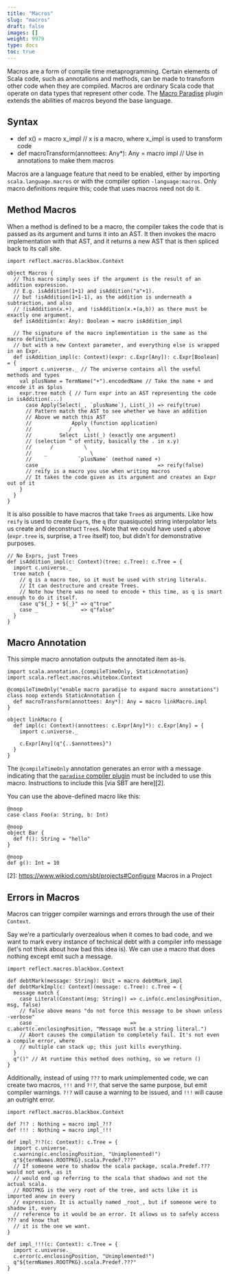 ```yaml
---
title: "Macros"
slug: "macros"
draft: false
images: []
weight: 9979
type: docs
toc: true
---
```


Macros are a form of compile time metaprogramming. Certain elements of Scala code, such as annotations and methods, can be made to transform other code when they are compiled. Macros are ordinary Scala code that operate on data types that represent other code. The [Macro Paradise][] plugin extends the abilities of macros beyond the base language.

[Macro Paradise]: http://docs.scala-lang.org/overviews/macros/paradise.html

## Syntax
- def x() = macro x_impl // x is a macro, where x_impl is used to transform code
- def macroTransform(annottees: Any*): Any = macro impl // Use in annotations to make them macros

Macros are a language feature that need to be enabled, either by importing `scala.language.macros` or with the compiler option `-language:macros`. Only macro definitions require this; code that uses macros need not do it.

## Method Macros
When a method is defined to be a macro, the compiler takes the code that is passed as its argument and turns it into an AST. It then invokes the macro implementation with that AST, and it returns a new AST that is then spliced back to its call site.

    import reflect.macros.blackbox.Context

    object Macros {
      // This macro simply sees if the argument is the result of an addition expression.
      // E.g. isAddition(1+1) and isAddition("a"+1).
      // but !isAddition(1+1-1), as the addition is underneath a subtraction, and also
      // !isAddition(x.+), and !isAddition(x.+(a,b)) as there must be exactly one argument.
      def isAddition(x: Any): Boolean = macro isAddition_impl

      // The signature of the macro implementation is the same as the macro definition,
      // but with a new Context parameter, and everything else is wrapped in an Expr.
      def isAddition_impl(c: Context)(expr: c.Expr[Any]): c.Expr[Boolean] = {
        import c.universe._ // The universe contains all the useful methods and types
        val plusName = TermName("+").encodedName // Take the name + and encode it as $plus
        expr.tree match { // Turn expr into an AST representing the code in isAddition(...)
          case Apply(Select(_, `plusName`), List(_)) => reify(true)
          // Pattern match the AST to see whether we have an addition
          // Above we match this AST
          //             Apply (function application)
          //            /     \
          //         Select  List(_) (exactly one argument)
          // (selection ^ of entity, basically the . in x.y)
          //      /          \
          //    _              \
          //               `plusName` (method named +)
          case _                                     => reify(false)
          // reify is a macro you use when writing macros
          // It takes the code given as its argument and creates an Expr out of it
        }
      }
    }

It is also possible to have macros that take `Tree`s as arguments. Like how `reify` is used to create `Expr`s, the `q` (for quasiquote) string interpolator lets us create and deconstruct `Tree`s. Note that we could have used `q` above (`expr.tree` is, surprise, a `Tree` itself) too, but didn't for demonstrative purposes.
    
    // No Exprs, just Trees
    def isAddition_impl(c: Context)(tree: c.Tree): c.Tree = {
      import c.universe._
      tree match {
        // q is a macro too, so it must be used with string literals.
        // It can destructure and create Trees.
        // Note how there was no need to encode + this time, as q is smart enough to do it itself.
        case q"${_} + ${_}" => q"true"
        case _              => q"false"
      }
    }

## Macro Annotation
This simple macro annotation outputs the annotated item as-is.

```
import scala.annotation.{compileTimeOnly, StaticAnnotation}
import scala.reflect.macros.whitebox.Context

@compileTimeOnly("enable macro paradise to expand macro annotations")
class noop extends StaticAnnotation {
  def macroTransform(annottees: Any*): Any = macro linkMacro.impl
}

object linkMacro {
  def impl(c: Context)(annottees: c.Expr[Any]*): c.Expr[Any] = {
    import c.universe._

    c.Expr[Any](q"{..$annottees}")
  }
}
```

The `@compileTimeOnly` annotation generates an error with a message indicating that the [`paradise` compiler plugin][1] must be included to use this macro. Instructions to include this [via SBT are here][2].

You can use the above-defined macro like this:
```
@noop
case class Foo(a: String, b: Int)

@noop
object Bar {
  def f(): String = "hello"
}

@noop
def g(): Int = 10
```


  [1]: http://docs.scala-lang.org/overviews/macros/paradise.html
  [2]: https://www.wikiod.com/sbt/projects#Configure Macros in a Project

## Errors in Macros
Macros can trigger compiler warnings and errors through the use of their `Context`.

Say we're a particularly overzealous when it comes to bad code, and we want to mark every instance of technical debt with a compiler info message (let's not think about how bad this idea is). We can use a macro that does nothing except emit such a message.

    import reflect.macros.blackbox.Context

    def debtMark(message: String): Unit = macro debtMark_impl
    def debtMarkImpl(c: Context)(message: c.Tree): c.Tree = {
      message match {
        case Literal(Constant(msg: String)) => c.info(c.enclosingPosition, msg, false)
        // false above means "do not force this message to be shown unless -verbose"
        case _                              => c.abort(c.enclosingPosition, "Message must be a string literal.")
        // Abort causes the compilation to completely fail. It's not even a compile error, where
        // multiple can stack up; this just kills everything.
      }
      q"()" // At runtime this method does nothing, so we return ()
    }

Additionally, instead of using `???` to mark unimplemented code, we can create two macros, `!!!` and `?!?`, that serve the same purpose, but emit compiler warnings. `?!?` will cause a warning to be issued, and `!!!` will cause an outright error.

    import reflect.macros.blackbox.Context

    def ?!? : Nothing = macro impl_?!?
    def !!! : Nothing = macro impl_!!!

    def impl_?!?(c: Context): c.Tree = {
      import c.universe._
      c.warning(c.enclosingPosition, "Unimplemented!")
      q"${termNames.ROOTPKG}.scala.Predef.???"
      // If someone were to shadow the scala package, scala.Predef.??? would not work, as it
      // would end up referring to the scala that shadows and not the actual scala.
      // ROOTPKG is the very root of the tree, and acts like it is imported anew in every
      // expression. It is actually named _root_, but if someone were to shadow it, every
      // reference to it would be an error. It allows us to safely access ??? and know that
      // it is the one we want.
    }

    def impl_!!!(c: Context): c.Tree = {
      import c.universe._
      c.error(c.enclosingPosition, "Unimplemented!")
      q"${termNames.ROOTPKG}.scala.Predef.???"
    }

